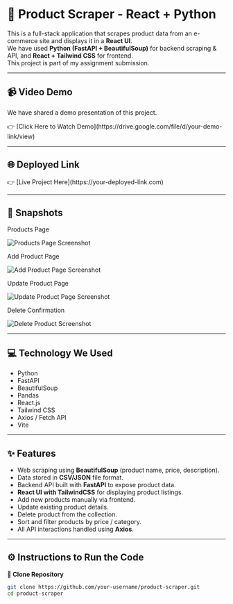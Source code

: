 # 🛒 Product Scraper - React + Python

This is a full-stack application that scrapes product data from an e-commerce site and displays it in a **React UI**.  
We have used **Python (FastAPI + BeautifulSoup)** for backend scraping & API, and **React + Tailwind CSS** for frontend.  
This project is part of my assignment submission.  

---

<h2>📹 Video Demo</h2>
<p>We have shared a demo presentation of this project.</p>  
👉 [Click Here to Watch Demo](https://drive.google.com/file/d/your-demo-link/view)  

---

<h2>🌐 Deployed Link</h2>  
👉 [Live Project Here](https://your-deployed-link.com)  

---

<h2>📸 Snapshots</h2>  

<p>Products Page</p>  
<img src="https://via.placeholder.com/900x500.png?text=Products+Page+Screenshot" alt="Products Page Screenshot">  

<p>Add Product Page</p>  
<img src="https://via.placeholder.com/900x500.png?text=Add+Product+Page+Screenshot" alt="Add Product Page Screenshot">  

<p>Update Product Page</p>  
<img src="https://via.placeholder.com/900x500.png?text=Update+Product+Page+Screenshot" alt="Update Product Page Screenshot">  

<p>Delete Confirmation</p>  
<img src="C:/Users/Shivam Raj/Desktop/assignment/frontend/public/images/table" alt="Delete Product Screenshot">  

---

<h2>💻 Technology We Used</h2>  

- Python  
- FastAPI  
- BeautifulSoup  
- Pandas  
- React.js  
- Tailwind CSS  
- Axios / Fetch API  
- Vite  

---

<h2>✨ Features</h2>  

- Web scraping using **BeautifulSoup** (product name, price, description).  
- Data stored in **CSV/JSON** file format.  
- Backend API built with **FastAPI** to expose product data.  
- **React UI with TailwindCSS** for displaying product listings.  
- Add new products manually via frontend.  
- Update existing product details.  
- Delete product from the collection.  
- Sort and filter products by price / category.  
- All API interactions handled using **Axios**.  

---

<h2>⚙️ Instructions to Run the Code</h2>  

**🔹 Clone Repository**  
```bash
git clone https://github.com/your-username/product-scraper.git
cd product-scraper
